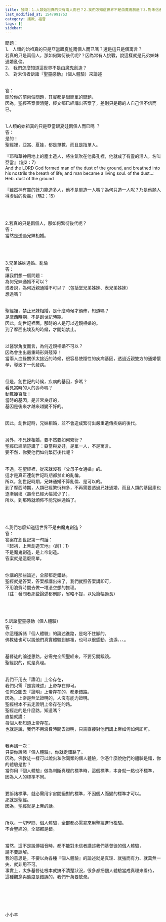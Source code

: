 ```yaml
---
title: 發問：1.人類始祖真的只有兩人而已？2.我們怎知這世界不是由魔鬼創造？3.對未信者訴諸聖靈感動來論述
last_modified_at: 1547991753
category: 護教、福音
tags: []
sidebar: 
---
```


<p>問題：<br/>1、	人類的始祖真的只是亞當跟夏娃兩個人而已嗎？還是這只是個寓言？<br/>若真的只是兩個人，那如何繁衍後代呢?？因為常有人挑戰，說這樣就是兄弟姊妹通婚亂倫。<br/>2、	我們怎麼知道這世界不是由魔鬼創造？<br/>3、	對未信者訴諸『聖靈感動』（個人體驗）來論述<br/><!--more--><br/><br/>答：<br/>關於你的前兩個問題，其實都是很簡單的問題，<br/>因為，聖經答案很清楚，經文都已經講出答案了，差別只是聽的人自己信不信而已。<br/> <br/> <br/>1.人類的始祖真的只是亞當跟夏娃兩個人而已嗎 ？<br/>答：<br/>是的！<br/>聖經裡，亞當、夏娃，都是單數，而且是指單人。<br/> <br/>『耶和華神用地上的塵土造人，將生氣吹在他鼻孔裡，他就成了有靈的活人，名叫亞當』（創2：7）<br/>And the LORD God formed man of the dust of the ground, and breathed into his nostrils the breath of life; and man became a living soul. of the dust...: Heb. dust of the ground<br/> <br/>『雖然神有靈的餘力能造多人，他不是單造一人嗎？為何只造一人呢？乃是他願人得虔誠的後裔』（瑪2：15）<br/> <br/> <br/><br/><br/>2.若真的只是兩個人，那如何繁衍後代呢？<br/>答：<br/>當然是透過兄妹相婚。<br/> <br/> <br/><br/><br/>3.兄弟姊妹通婚、亂倫<br/>答：<br/>讓我們想一個問題：<br/>為何兄妹通婚不可以？<br/>或者說，為何近親通婚不可以？（包括堂兄弟姊妹、表兄弟姊妹）<br/>想過嗎？<br/> <br/><br/>聖經裡，禁止兄妹相婚，是什麼時候才頒佈，知道嗎？<br/>是摩西時期，不是創世記時期。<br/>因此，創世記裡面，那時的人是可以近親相婚的。<br/>到了摩西出埃及的時候，才開始禁止。<br/> <br/><br/>以醫學角度而言，為何近親相婚不可以？<br/>因為會生出嚴重畸形與殘障！<br/>當兩人血緣關係太接近的時候，很容易使隱性的疾病基因，透過近親雙方的通婚懷孕，導致下一代發病。<br/> <br/><br/>但是，創世記的時候，疾病的基因，多嗎？<br/>看見當時的人的壽命嗎？<br/>動輒幾百歲！<br/>當時的基因，是非常良好的，<br/>基因是後來才越來越變不好的。<br/> <br/><br/>因此，創世記時，兄妹相婚，並不會造成繁衍出嚴重遺傳疾病的後代。<br/> <br/><br/>另外，不兄妹相婚，要不然要如何繁衍？<br/>聖經已經清楚講了：亞當與夏娃，是單一人，不是寓言。<br/>要不然，你要他們如何繁衍後代呢？<br/> <br/><br/>不過，在聖經裡，從來就沒有『父母子女通婚』的。<br/>這才是真正連創世記時期都禁止的亂倫。<br/>所以，創世記時期，兄妹通婚不算亂倫、是可以的。<br/>到了摩西時期，人類已經繁衍夠多，不再需要透過兄妹通婚，而且人類的基因庫也逐漸崩壞（壽命已經大幅減少了），<br/>所以，到那時就頒佈不能兄妹通婚了。<br/> <br/> <br/><br/><br/>4.我們怎麼知道這世界不是由魔鬼創造？<br/>答：<br/>答案在創世記第一句話：<br/>『起初，上帝創造天地』（創1：1）<br/>不是魔鬼創造，是上帝創造。<br/>答案就是這麼簡單。<br/> <br/><br/>你講的那些論述，全部都走錯路。<br/>聖經就是答案，答案都講出來了，我們就照答案講即可，<br/>不用浪費時間去做一堆憑空想的推理。<br/>（註：發問者那些論述都刪除，省略不提，以免篇幅過長）<br/> <br/> <br/><br/><br/>5.訴諸聖靈感動（個人體驗）<br/>答：<br/>你這種訴諸『個人體驗』的論述進路，是站不住腳的。<br/>佛教徒也可以說他們真實體驗到佛祖，也可以很感動、流淚、、、。<br/> <br/><br/>基督徒的論述思路，必需完全照聖經來，不要另闢蹊蹺。<br/>聖經說的，就是真理。<br/> <br/><br/>我們不用去『證明』上帝存在，<br/>我們只需『照實陳述』上帝存在即可。<br/>任何企圖去『證明』上帝存在的，都走錯路。<br/>因為，上帝是無法證明的，人沒有能力證明。<br/>聖經根本不去走證明上帝存在的路。<br/>聖經走的是什麼路，知道嗎？<br/>直接就講：<br/>每個人都知道上帝存在。<br/>也就是說，我們不用浪費時間去證明，只需直接對他們講上帝如何如何即可。<br/> <br/><br/>我再講一次：<br/>只要你訴諸『個人體驗』，你就走錯路了。<br/>因為，佛教徒一樣可以說出和你同類的個人體驗，你憑什麼說他們的體驗是錯，你的體驗是對？<br/>當你用『個人體驗』做為判斷真理的標準時，這個標準，本身就一點也不標準，<br/>因為人人的標準不同。<br/> <br/><br/>要訴諸標準，就必需用宇宙間絕對的標準，不因個人而變的標準才可以。<br/>那就是聖經。<br/>因為，聖經就是上帝的話。<br/> <br/><br/>所以，一切學問、個人體驗，全部都必需拿來用聖經進行檢驗。<br/>不合聖經的，全部都是錯。<br/> <br/><br/>當然，這不是說傳福音時，都不能對未信者講述我們基督徒的個人體驗，<br/>請不要誤解。<br/>我的意思是，不要以為各種『個人體驗』的論述就是真理、就強而有力、就萬無一失、就非用不可。<br/>事實上，太多基督徒根本就搞不清楚狀況，很多都把個人體驗當成真理來看待，<br/>這種觀念與態度是錯誤的，我們千萬要放棄。<br/><br/><br/><br/><br/><br/><br/>小小羊<br/><br/><br/><br/><br/></p>